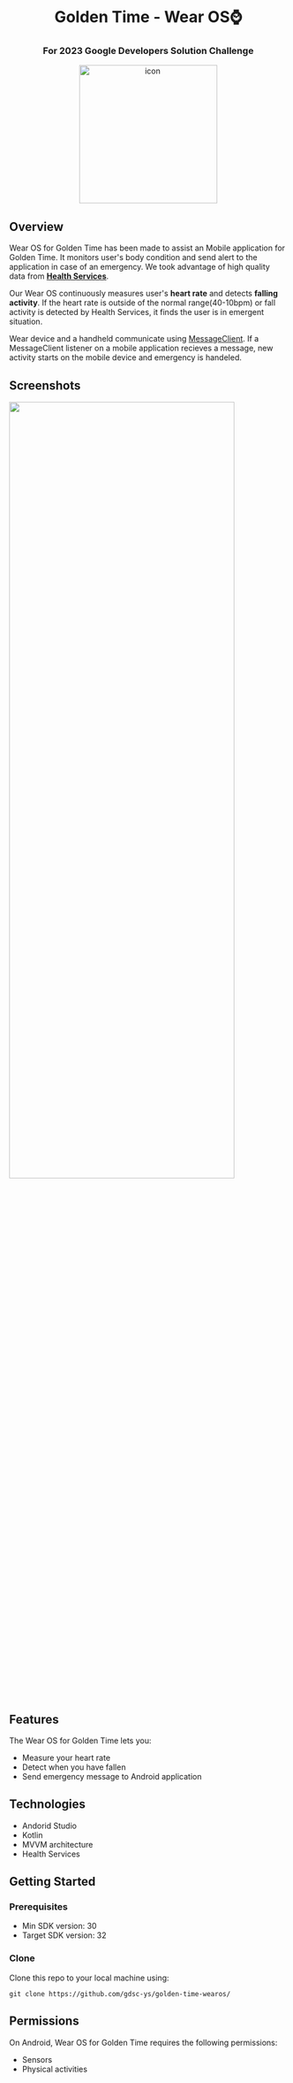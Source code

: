 <h1 align="center">Golden Time - Wear OS⌚</h1>
<h3 align="center">For 2023 Google Developers Solution Challenge</h3>
<p align="center">
  <img src="https://user-images.githubusercontent.com/11978494/228843932-c59e03fb-d4e7-458d-a548-58e80583a7ea.png" alt="icon" width="250" height="250">
</p>

## Overview
Wear OS for Golden Time has been made to assist an Mobile application for Golden Time. It monitors user's body condition and send alert to the application in case of an emergency. We took advantage of high quality data from **[Health Services](https://developer.android.com/training/wearables/health-services)**.

Our Wear OS continuously measures user's **heart rate** and detects **falling activity**. If the heart rate is outside of the normal range(40-10bpm) or fall activity is detected by Health Services, it finds the user is in emergent situation.

Wear device and a handheld communicate using [MessageClient](https://developer.android.com/training/wearables/data/messages). If a MessageClient listener on a mobile application recieves a message, new activity starts on the mobile device and emergency is handeled.

## Screenshots
<img src="https://velog.velcdn.com/images/bona-park/post/86a42ec2-247a-44fa-88c0-c53a315eef07/image.png" width="90%" height="60%">





## Features
The Wear OS for Golden Time lets you:
- Measure your heart rate
- Detect when you have fallen
- Send emergency message to Android application

## Technologies
- Andorid Studio
- Kotlin
- MVVM architecture
- Health Services



## Getting Started
### Prerequisites
- Min SDK version: 30
- Target SDK version: 32
### Clone
Clone this repo to your local machine using:

```
git clone https://github.com/gdsc-ys/golden-time-wearos/
```
## Permissions
On Android, Wear OS for Golden Time requires the following permissions:
- Sensors
- Physical activities

